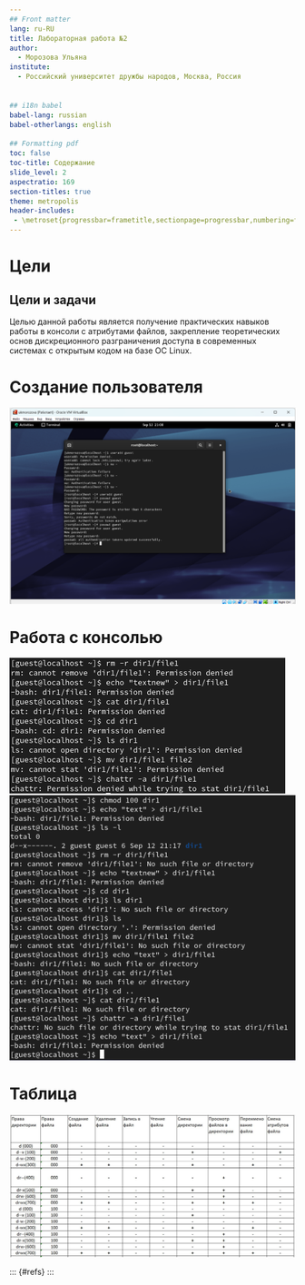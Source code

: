 ```yaml
---
## Front matter
lang: ru-RU
title: Лабораторная работа №2
author:
  - Морозова Ульяна
institute:
  - Российский университет дружбы народов, Москва, Россия


## i18n babel
babel-lang: russian
babel-otherlangs: english

## Formatting pdf
toc: false
toc-title: Содержание
slide_level: 2
aspectratio: 169
section-titles: true
theme: metropolis
header-includes:
 - \metroset{progressbar=frametitle,sectionpage=progressbar,numbering=fraction}
---
```


# Цели

## Цели и задачи

Целью данной работы является получение практических навыков работы в консоли с атрибутами файлов, закрепление теоретических основ дискреционного разграничения доступа в современных системах с открытым кодом на базе ОС Linux.

# Создание пользователя

![Создание вирт.машины](image/1.png)

# Работа с консолью

![Изменение прав доступа](image/10.png)
![Изменение прав доступа](image/11.png)

# Таблица

![Таблица прав доступа](image/14.jpg)

::: {#refs}
:::